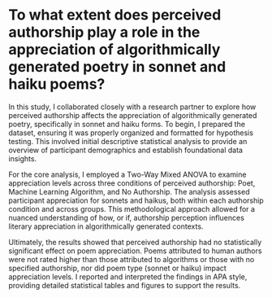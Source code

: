 # To what extent does perceived authorship play a role in the appreciation of algorithmically generated poetry in sonnet and haiku poems?
In this study, I collaborated closely with a research partner to explore how perceived authorship affects the appreciation of algorithmically generated poetry, specifically in sonnet and haiku forms. To begin, I prepared the dataset, ensuring it was properly organized and formatted for hypothesis testing. This involved initial descriptive statistical analysis to provide an overview of participant demographics and establish foundational data insights.

For the core analysis, I employed a Two-Way Mixed ANOVA to examine appreciation levels across three conditions of perceived authorship: Poet, Machine Learning Algorithm, and No Authorship. The analysis assessed participant appreciation for sonnets and haikus, both within each authorship condition and across groups. This methodological approach allowed for a nuanced understanding of how, or if, authorship perception influences literary appreciation in algorithmically generated contexts.

Ultimately, the results showed that perceived authorship had no statistically significant effect on poem appreciation. Poems attributed to human authors were not rated higher than those attributed to algorithms or those with no specified authorship, nor did poem type (sonnet or haiku) impact appreciation levels. I reported and interpreted the findings in APA style, providing detailed statistical tables and figures to support the results.
